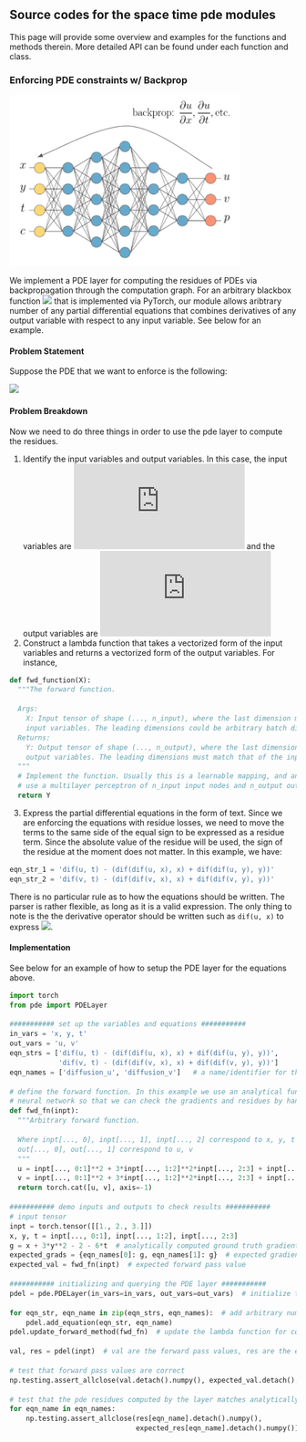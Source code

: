 ## Source codes for the space time pde modules
This page will provide some overview and examples for the functions and methods therein. More detailed API can be found under each function and class.

### Enforcing PDE constraints w/ Backprop
<img src="../doc/pde_constraints.png" alt="pde constraints schematic" height="300">

We implement a PDE layer for computing the residues of PDEs via backpropagation through the computation graph. For an arbitrary blackbox function ![](https://latex.codecogs.com/svg.latex?&space;y_1,&space;y_2,&space;\cdots,&space;y_m&space;=&space;f(x_1,&space;x_1,&space;\cdots,&space;x_n)) that is implemented via PyTorch, our module allows aribtrary number of any partial differential equations that combines derivatives of any output variable with respect to any input variable. See below for an example.

#### Problem Statement
Suppose the PDE that we want to enforce is the following:

![](https://latex.codecogs.com/svg.latex?\large\begin{cases}&space;\frac{\partial&space;u}{\partial&space;t}&space;=&space;\frac{\partial^2&space;u}{\partial&space;x^2}&space;&plus;&space;\frac{\partial&space;u^2}{\partial^2&space;y}&space;\\&space;\frac{\partial&space;v}{\partial&space;t}&space;=&space;\frac{\partial^2&space;v}{\partial&space;x^2}&space;&plus;&space;\frac{\partial&space;v^2}{\partial^2&space;y}&space;\end{cases})

#### Problem Breakdown
Now we need to do three things in order to use the pde layer to compute the residues.
1. Identify the input variables and output variables. In this case, the input variables are ![](https://latex.codecogs.com/svg.latex?&space;(x,&space;y,&space;t)) and the output variables are ![](https://latex.codecogs.com/svg.latex?(u,&space;v))
2. Construct a lambda function that takes a vectorized form of the input variables and returns a vectorized form of the output variables. For instance,
```python
def fwd_function(X):
  """The forward function.
  
  Args:
    X: Input tensor of shape (..., n_input), where the last dimension must correspond to the number of 
    input variables. The leading dimensions could be arbitrary batch dimensions.
  Returns:
    Y: Output tensor of shape (..., n_output), where the last dimension must correspond to the number of 
    output variables. The leading dimensions must match that of the input tensor X.
  """
  # Implement the function. Usually this is a learnable mapping, and an easy example would simply be to 
  # use a multilayer perceptron of n_input input nodes and n_output output nodes.
  return Y
```
3. Express the partial differential equations in the form of text. Since we are enforcing the equations with residue losses, we need to move the terms to the same side of the equal sign to be expressed as a residue term. Since the absolute value of the residue will be used, the sign of the residue at the moment does not matter. In this example, we have:
 ```python
 eqn_str_1 = 'dif(u, t) - (dif(dif(u, x), x) + dif(dif(u, y), y))'
 eqn_str_2 = 'dif(v, t) - (dif(dif(v, x), x) + dif(dif(v, y), y))'
 ```

There is no particular rule as to how the equations should be written. The parser is rather flexible, as long as it is a valid expression. The only thing to note is the the derivative operator should be written such as `dif(u, x)` to express ![](https://latex.codecogs.com/svg.latex?\partial&space;u&space;/&space;\partial&space;x).

#### Implementation
See below for an example of how to setup the PDE layer for the equations above.

```python
import torch
from pde import PDELayer

########### set up the variables and equations ###########
in_vars = 'x, y, t'
out_vars = 'u, v'
eqn_strs = ['dif(u, t) - (dif(dif(u, x), x) + dif(dif(u, y), y))',
            'dif(v, t) - (dif(dif(v, x), x) + dif(dif(v, y), y))']
eqn_names = ['diffusion_u', 'diffusion_v']   # a name/identifier for the equations

# define the forward function. In this example we use an analytical function instead of a
# neural network so that we can check the gradients and residues by hand.
def fwd_fn(inpt):
  """Arbitrary forward function.

  Where inpt[..., 0], inpt[..., 1], inpt[..., 2] correspond to x, y, t and 
  out[..., 0], out[..., 1] correspond to u, v
  """
  u = inpt[..., 0:1]**2 + 3*inpt[..., 1:2]**2*inpt[..., 2:3] + inpt[..., 0:1]*inpt[..., 2:3]
  v = inpt[..., 0:1]**2 + 3*inpt[..., 1:2]**2*inpt[..., 2:3] + inpt[..., 0:1]*inpt[..., 2:3]
  return torch.cat([u, v], axis=-1)

########### demo inputs and outputs to check results ###########
# input tensor
inpt = torch.tensor([[1., 2., 3.]])
x, y, t = inpt[..., 0:1], inpt[..., 1:2], inpt[..., 2:3]
g = x + 3*y**2 - 2 - 6*t  # analytically computed ground truth gradient for checking.
expected_grads = {eqn_names[0]: g, eqn_names[1]: g}  # expected gradients
expected_val = fwd_fn(inpt)  # expected forward pass value

########### initializing and querying the PDE layer ###########
pdel = pde.PDELayer(in_vars=in_vars, out_vars=out_vars)  # initialize the pde layer

for eqn_str, eqn_name in zip(eqn_strs, eqn_names):  # add arbitrary number of equations
    pdel.add_equation(eqn_str, eqn_name)
pdel.update_forward_method(fwd_fn)  # update the lambda function for computing forward pass

val, res = pdel(inpt)  # val are the forward pass values, res are the equation residues

# test that forward pass values are correct
np.testing.assert_allclose(val.detach().numpy(), expected_val.detach().numpy(), atol=1e-4)

# test that the pde residues computed by the layer matches analytically computed residues.
for eqn_name in eqn_names:
    np.testing.assert_allclose(res[eqn_name].detach().numpy(),
                               expected_res[eqn_name].detach().numpy())
```
